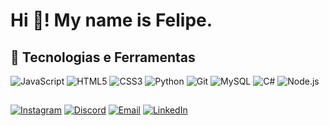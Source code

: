 # Hi 👋! My name is Felipe.

## 🚀 Tecnologias e Ferramentas
![JavaScript](https://img.shields.io/badge/-JavaScript-F7DF1E?style=flat-square&logo=javascript&logoColor=black)
![HTML5](https://img.shields.io/badge/-HTML5-E34F26?style=flat-square&logo=html5&logoColor=white)
![CSS3](https://img.shields.io/badge/-CSS3-1572B6?style=flat-square&logo=css3&logoColor=white)
![Python](https://img.shields.io/badge/-Python-3776AB?style=flat-square&logo=python&logoColor=white)
![Git](https://img.shields.io/badge/-Git-F05032?style=flat-square&logo=git&logoColor=white)
![MySQL](https://img.shields.io/badge/-MySQL-4479A1?style=flat-square&logo=mysql&logoColor=white)
![C#](https://img.shields.io/badge/-C%23-239120?style=flat-square&logo=c-sharp&logoColor=white)
![Node.js](https://img.shields.io/badge/-Node.js-43853D?style=flat-square&logo=node.js&logoColor=white)
##
[![Instagram](https://img.shields.io/badge/-INSTAGRAM-E4405F?style=for-the-badge&logo=instagram&logoColor=white)](https://instagram.com/f.bellonii)
[![Discord](https://img.shields.io/badge/-BELLONI-5865F2?style=for-the-badge&logo=discord&logoColor=white)](https://discordapp.com/users/Belloni#0688)
[![Email](https://img.shields.io/badge/-FELIPEPBELLONI999@GMAIL.COM-D14836?style=for-the-badge&logo=gmail&logoColor=white)](mailto:felipepbelloni999@gmail.com)
[![LinkedIn](https://img.shields.io/badge/-LINKEDIN-0077B5?style=for-the-badge&logo=linkedin&logoColor=white)](https://linkedin.com/in/ybelloni)
